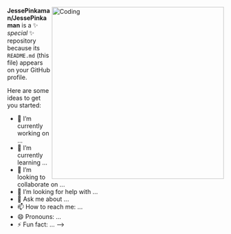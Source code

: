 <img align="right" alt="Coding" width="400" src="[add your link 
here](https://i.pinimg.com/564x/e8/1d/57/e81d579637ad781ab0692cabf3fb3d2d.jpg)">
**JessePinkaman/JessePinkaman** is a ✨ _special_ ✨ repository because its `README.md` (this file) appears on your GitHub profile.

Here are some ideas to get you started:

- 🔭 I’m currently working on ...
- 🌱 I’m currently learning ...
- 👯 I’m looking to collaborate on ...
- 🤔 I’m looking for help with ...
- 💬 Ask me about ...
- 📫 How to reach me: ...
- 😄 Pronouns: ...
- ⚡ Fun fact: ...
-->
